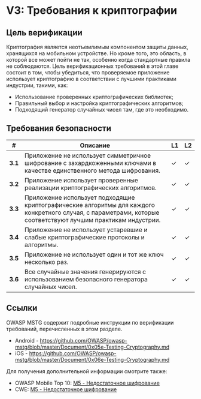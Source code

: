 # V3: Требования к криптографии

## Цель верификации

Криптография является неотъемлимым компонентом защиты данных, хранящихся на мобильном устройстве. Но кроме того, это область, в которой все может пойти не так, особенно когда стандартные правила не соблюдаются. Цель верификационных требований в этой главе состоит в том, чтобы убедиться, что проверяемое приложение использует криптографию в соответствии с лучшими практиками индустрии, такими, как: 

- Использование проверенных криптографических библиотек;
- Правильный выбор и настройка криптографических алгоритмов;
- Подходящий генератор случайных чисел там, где это необходимо.

## Требования безопасности

| # | Описание | L1 | L2 |
| --- | --- | --- | --- |
| **3.1** | Приложение не использует симметричное шифрование с захардкоженными ключами в качестве единственного метода шифрования.| ✓ | ✓ |
| **3.2** | Приложение использует проверенные реализации криптографических алгоритмов. | ✓ | ✓ |
| **3.3** | Приложение использует подходящие криптографические алгоритмы для каждого конкретного случая, с параметрами, которые соответствуют лучшим практикам индустрии. | ✓ | ✓|
| **3.4** | Приложение не использует устаревшие и слабые криптографические протоколы и алгоритмы. | ✓ | ✓|
| **3.5** | Приложение не использует один и тот же ключ несколько раз. | ✓ | ✓ |
| **3.6** | Все случайные значения генерируются с использованием безопасного генератора случайных чисел. | ✓ | ✓ |

## Ссылки

OWASP MSTG содержит подробные инструкции по верификации требований, перечисленных в этом разделе.

- Android - https://github.com/OWASP/owasp-mstg/blob/master/Document/0x05e-Testing-Cryptography.md
- iOS - https://github.com/OWASP/owasp-mstg/blob/master/Document/0x06e-Testing-Cryptography.md

Для получения дополнительной информации смотрите также:

- OWASP Mobile Top 10: [M5 - Недостаточное шифрование](https://www.owasp.org/index.php/Mobile_Top_10_2016-M5-Insufficient_Cryptography)
- CWE:  [M5 - Недостаточное шифрование](https://cwe.mitre.org/data/definitions/310.html)
